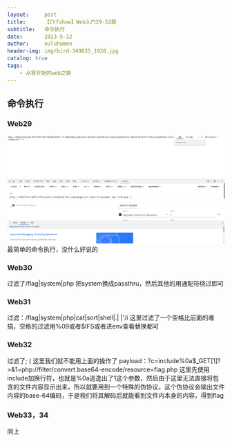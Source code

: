```yaml
---
layout:     post   				    
title:      【Ctfshow】Web入门29-52题		
subtitle:   命令执行
date:       2023-5-12 				
author:     ouluhumen 						
header-img: img/bird-349035_1920.jpg 	
catalog: true 						
tags:								
    - 从零开始的web之路
---
```


## 命令执行
### Web29
![好像图片没有加载出来呢](/img/ctfshow/web/29-1.png)
最简单的命令执行，没什么好说的

### Web30
过滤了/flag|system|php
把system换成passthru，然后其他的用通配符绕过即可

### Web31
过滤：/flag|system|php|cat|sort|shell|\.| |\'/i
这里过滤了一个空格比前面的难搞，空格的过滤用%09或者$IFS或者进env查看替换都可

### Web32
过滤了; (
这里我们就不能用上面的操作了
payload：?c=include%0a$_GET[1]?>&1=php://filter/convert.base64-encode/resource=flag.php
这里先使用include加换行符，也就是%0a逃逸出了1这个参数，然后由于这里无法直接将包含的文件内容显示出来，所以就要用到一个特殊的伪协议，这个伪协议会输出文件内容的base-64编码，于是我们将其解码后就能看到文件内本身的内容，得到flag

### Web33，34
同上
